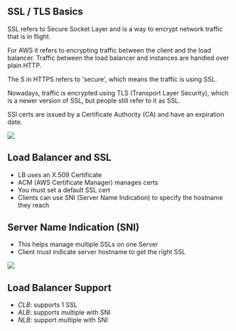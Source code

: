 ## SSL / TLS Basics

SSL refers to Secure Socket Layer and is a way to encrypt network traffic that is in flight.

For AWS it refers to encrypting traffic between the client and the load balancer. Traffic between the load balancer and instances are handled over plain HTTP.

The S in HTTPS refers to 'secure', which means the traffic is using SSL.    

Nowadays, traffic is encrypted using TLS (Transport Layer Security), which is a newer version of SSL, but people still refer to it as SSL.

SSl certs are issued by a Certificate Authority (CA) and have an expiration date. 

![](/assets/ssl.png)

## Load Balancer and SSL

- LB uses an X.509 Certificate
- ACM (AWS Certificate Manager) manages certs
- You must set a default SSL cert
- Clients can use SNI (Server Name Indication) to specify the hostname they reach


## Server Name Indication (SNI)

- This helps manage multiple SSLs on one Server
- Client must indicate server hostname to get the right SSL

![](/assets/sni.png)

## Load Balancer Support

- *CLB*: supports 1 SSL
- *ALB*: supports multiple with SNI
- *NLB*: support multiple with SNI
